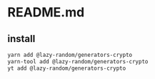 # README.md

    

## install

```bash
yarn add @lazy-random/generators-crypto
yarn-tool add @lazy-random/generators-crypto
yt add @lazy-random/generators-crypto
```

